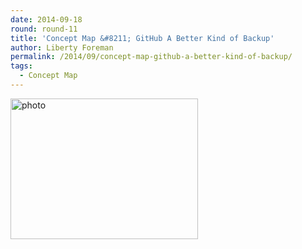 ```yaml
---
date: 2014-09-18
round: round-11
title: 'Concept Map &#8211; GitHub A Better Kind of Backup'
author: Liberty Foreman
permalink: /2014/09/concept-map-github-a-better-kind-of-backup/
tags:
  - Concept Map
---
```

[<img class="alignnone size-medium wp-image-8841" alt="photo" src="http://teaching.software-carpentry.org/wp-content/uploads/2014/09/photo2-300x225.jpg" width="300" height="225" />][1]

 [1]: http://teaching.software-carpentry.org/wp-content/uploads/2014/09/photo2.jpg
